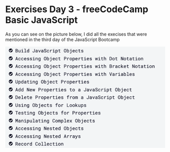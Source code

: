 # Exercises Day 3 - freeCodeCamp Basic JavaScript

As you can see on the picture below, I did all the execises that were mentioned in the third day of the JavaScript Bootcamp

![Basic JavaScript exercises part 1][image1]

[image1]: images/image1.png
"Image 1"
